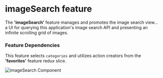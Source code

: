 # imageSearch feature

The **'imageSearch'** feature manages and promotes the image search view... a UI for querying this application's image search API and presenting an infinite scrolling grid of images.

### Feature Dependencies

This feature selects `categories` and utilizes action creators from the **'favorites'** feature redux slice.

![imageSearch Component](docs/screenshot.png)
